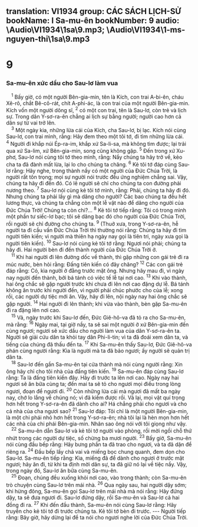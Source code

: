 translation: VI1934
group: CÁC SÁCH LỊCH-SỬ
bookName: I Sa-mu-ên 
bookNumber: 9
audio: \Audio\VI1934\1sa\9.mp3; \Audio\VI1934\1-ms-nguyen-thi\1sa\9.mp3
-------

<div class="title"><h1>9</h1><h3>Sa-mu-ên xức dầu cho Sau-lơ làm vua</h3></div>
<span class="verse 1sa_9_1"> <sup>1</sup> Bấy giờ, có một người Bên-gia-min, tên là Kích, con trai A-bi-ên, cháu Xê-rô, chắt Bê-cô-rát, chít A-phi-ác, là con trai của một người Bên-gia-min. Kích vốn một người dõng sĩ, </span>
<span class="verse 1sa_9_2"><sup>2</sup> có một con trai, tên là Sau-lơ, còn trẻ và lịch sự. Trong dân Y-sơ-ra-ên chẳng ai lịch sự bằng người; người cao hơn cả dân sự từ vai trở lên. <br/></span>
<span class="verse 1sa_9_3"> <sup>3</sup> Một ngày kia, những lừa cái của Kích, cha Sau-lơ, bị lạc. Kích nói cùng Sau-lơ, con trai mình, rằng: Hãy đem theo một tôi tớ, đi tìm những lừa cái. </span>
<span class="verse 1sa_9_4"><sup>4</sup> Người đi khắp núi Ép-ra-im, khắp xứ Sa-li-sa, mà không tìm được; lại trải qua xứ Sa-lim, xứ Bên-gia-min, song cũng không gặp. </span>
<span class="verse 1sa_9_5"><sup>5</sup> Đến trong xứ Xu-phơ, Sau-lơ nói cùng tôi tớ theo mình, rằng: Nầy chúng ta hãy trở về, kẻo cha ta đã đành mất lừa, lại lo cho chúng ta chăng. </span>
<span class="verse 1sa_9_6"><sup>6</sup> Kẻ tôi tớ đáp cùng Sau-lơ rằng: Hãy nghe, trong thành nầy có một người của Đức Chúa Trời, là người rất tôn trọng; mọi sự người nói trước đều ứng nghiệm chẳng sai. Vậy, chúng ta hãy đi đến đó. Có lẽ người sẽ chỉ cho chúng ta con đường phải nương theo. </span>
<span class="verse 1sa_9_7"><sup>7</sup> Sau-lơ nói cùng kẻ tôi tớ mình, rằng: Phải, chúng ta hãy đi đó. Nhưng chúng ta phải lấy gì mà dâng cho người? Các bao chúng ta đều hết lương thực, và chúng ta chẳng còn một lễ vật nào để dâng cho người của Đức Chúa Trời! Chúng ta còn chi?… </span>
<span class="verse 1sa_9_8"><sup>8</sup> Kẻ tôi tớ tiếp rằng: Tôi có trong mình một phần tư siếc-lơ bạc; tôi sẽ dâng bạc đó cho người của Đức Chúa Trời, rồi người sẽ chỉ đường cho chúng ta. </span>
<span class="verse 1sa_9_9"><sup>9</sup> (Thuở xưa, trong Y-sơ-ra-ên, hễ người ta đi cầu vấn Đức Chúa Trời thì thường nói rằng: Chúng ta hãy đi tìm người tiên kiến; vì người mà thiên hạ ngày nay gọi là tiên tri, ngày xưa gọi là người tiên kiến). </span>
<span class="verse 1sa_9_10"><sup>10</sup> Sau-lơ nói cùng kẻ tôi tớ rằng: Ngươi nói phải; chúng ta hãy đi. Hai người bèn đi đến thành người của Đức Chúa Trời ở. <br/></span>
<span class="verse 1sa_9_11"> <sup>11</sup> Khi hai người đi lên đường dốc về thành, thì gặp những con gái trẻ đi ra múc nước, bèn hỏi rằng: Đấng tiên kiến có đây chăng? </span>
<span class="verse 1sa_9_12"><sup>12</sup> Các con gái trẻ đáp rằng: Có, kìa người ở đằng trước mặt ông. Nhưng hãy mau đi, vì ngày nay người đến thành, bởi bá tánh có việc tế lễ tại nơi cao. </span>
<span class="verse 1sa_9_13"><sup>13</sup> Khi vào thành, hai ông chắc sẽ gặp người trước khi chưa đi lên nơi cao đặng dự lễ. Bá tánh không ăn trước khi người đến, vì người phải chúc phước cho của lễ; xong rồi, các người dự tiệc mới ăn. Vậy, hãy đi lên, nội ngày nay hai ông chắc sẽ gặp người. </span>
<span class="verse 1sa_9_14"><sup>14</sup> Hai người đi lên thành; khi vừa vào thành, bèn gặp Sa-mu-ên đi ra đặng lên nơi cao. <br/></span>
<span class="verse 1sa_9_15"> <sup>15</sup> Vả, ngày trước khi Sau-lơ đến, Đức Giê-hô-va đã tỏ ra cho Sa-mu-ên, mà rằng: </span>
<span class="verse 1sa_9_16"><sup>16</sup> Ngày mai, tại giờ nầy, ta sẽ sai một người ở xứ Bên-gia-min đến cùng ngươi; ngươi sẽ xức dầu cho người làm vua của dân Y-sơ-ra-ên ta. Người sẽ giải cứu dân ta khỏi tay dân Phi-li-tin; vì ta đã đoái xem dân ta, và tiếng của chúng đã thấu đến ta. </span>
<span class="verse 1sa_9_17"><sup>17</sup> Khi Sa-mu-ên thấy Sau-lơ, Đức Giê-hô-va phán cùng người rằng: Kìa là người mà ta đã bảo ngươi; ấy người sẽ quản trị dân ta. <br/></span>
<span class="verse 1sa_9_18"> <sup>18</sup> Sau-lơ đến gần Sa-mu-ên tại cửa thành mà nói cùng người rằng: Xin ông hãy chỉ cho tôi nhà của đấng tiên kiến. </span>
<span class="verse 1sa_9_19"><sup>19</sup> Sa-mu-ên đáp cùng Sau-lơ rằng: Ta là đấng tiên kiến đây. Hãy đi trước ta lên nơi cao. Ngày nay hai ngươi sẽ ăn bữa cùng ta; đến mai ta sẽ tỏ cho ngươi mọi điều trong lòng ngươi, đoạn để ngươi đi. </span>
<span class="verse 1sa_9_20"><sup>20</sup> Còn những lừa cái mà ngươi đã mất ba ngày nay, chớ lo lắng về chúng nó; vì đã kiếm được rồi. Vả lại, mọi vật quí trọng hơn hết trong Y-sơ-ra-ên đã dành cho ai? Há chẳng phải cho ngươi và cho cả nhà của cha ngươi sao? </span>
<span class="verse 1sa_9_21"><sup>21</sup> Sau-lơ đáp: Tôi chỉ là một người Bên-gia-min, là một chi phái nhỏ hơn hết trong Y-sơ-ra-ên; nhà tôi lại là hèn mọn hơn hết các nhà của chi phái Bên-gia-min. Nhân sao ông nói với tôi giọng như vậy. <br/></span>
<span class="verse 1sa_9_22"> <sup>22</sup> Sa-mu-ên dẫn Sau-lơ và kẻ tôi tớ người vào phòng, rồi mời ngồi chỗ thứ nhứt trong các người dự tiệc, số chừng ba mươi người. </span>
<span class="verse 1sa_9_23"><sup>23</sup> Bấy giờ, Sa-mu-ên nói cùng đầu bếp rằng: Hãy bưng phần ta đã trao cho ngươi, và ta đã dặn để riêng ra. </span>
<span class="verse 1sa_9_24"><sup>24</sup> Đầu bếp lấy chả vai và miếng bọc chung quanh, đem dọn cho Sau-lơ. Sa-mu-ên tiếp rằng: Kìa, miếng đã để dành cho ngươi ở trước mặt ngươi; hãy ăn đi, từ khi ta định mời dân sự, ta đã giữ nó lại về tiệc nầy. Vậy, trong ngày đó, Sau-lơ ăn bữa cùng Sa-mu-ên. <br/></span>
<span class="verse 1sa_9_25"> <sup>25</sup> Đoạn, chúng đều xuống khỏi nơi cao, vào trong thành; còn Sa-mu-ên trò chuyện cùng Sau-lơ trên mái nhà. </span>
<span class="verse 1sa_9_26"><sup>26</sup> Qua ngày sau, hai người dậy sớm; khi hừng đông, Sa-mu-ên gọi Sau-lơ trên mái nhà mà nói rằng: Hãy đứng dậy, ta sẽ đưa ngươi đi. Sau-lơ đứng dậy, rồi Sa-mu-ên và Sau-lơ cả hai đồng đi ra. </span>
<span class="verse 1sa_9_27"><sup>27</sup> Khi đến đầu thành, Sa-mu-ên nói cùng Sau-lơ rằng: Hãy truyền cho kẻ tôi tớ đi trước chúng ta. Kẻ tôi tớ bèn đi trước. --- Người tiếp rằng: Bây giờ, hãy dừng lại để ta nói cho ngươi nghe lời của Đức Chúa Trời. <br/> <br/></span>
